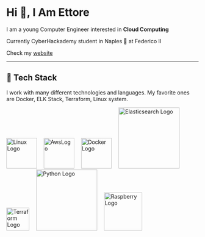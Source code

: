 # Hi 👋, I Am Ettore

<!-- Actual text -->

I am a young Computer Engineer interested in **Cloud Computing**

Currently CyberHackademy student in Naples 🥑 at Federico II

Check my [website](https://ettoreciarcia.com)

___

## 🥞 Tech Stack
 
I work with many different technologies and languages. 
My favorite ones are Docker, ELK Stack, Terraform, Linux system.
 

<img src="https://cdn.worldvectorlogo.com/logos/linux-tux-1.svg" title="Linux" alt="Linux Logo" width="80"/>&emsp;
<img src="https://cdn.worldvectorlogo.com/logos/aws-2.svg" title="Aws" alt="AwsLogo" width="80"/>&emsp;
<img src="https://cdn.worldvectorlogo.com/logos/docker.svg" title="Docker" alt="Docker Logo" width="80"/>&emsp;
<img src="https://cdn.worldvectorlogo.com/logos/elastic.svg" title="Elasticsearch Logo" alt="Elasticsearch Logo" width="160"/>&emsp;
<img src="https://cdn.worldvectorlogo.com/logos/terraform-enterprise.svg" title="Terraform Logo" alt="Terraform Logo" width="60"/>&emsp;
<img src="https://cdn.worldvectorlogo.com/logos/python-3.svg" title="Python Logo" alt="Python Logo" width="160"/>&emsp;
<img src="https://cdn.worldvectorlogo.com/logos/raspberry-pi.svg" title="Raspberry Logo" alt="Raspberry Logo" width="100"/>&emsp;


 <br> 
 

